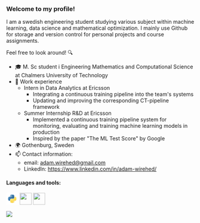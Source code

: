 ### Welcome to my profile!

I am a swedish engineering student studying various subject within machine learning, data science and mathematical optimization. I mainly use Github for storage and version control for personal projects and course assignments.

Feel free to look around! 🔍

- 🎓 M. Sc student i Engineering Mathematics and Computational Science at Chalmers University of Technology
- 💼 Work experience
  - Intern in Data Analytics at Ericsson
    - Integrating a continuous training pipeline into the team's systems
    - Updating and improving the corresponding CT-pipeline framework
  - Summer Internship R&D at Ericsson
    - Implemented a continuous training pipeline system for monitoring, evaluating and training machine learning models in production
    - Inspired by the paper "The ML Test Score" by Google
- 🌍 Gothenburg, Sweden
- 📫 Contact information:
  - email:      adam.wirehed@gmail.com
  - LinkedIn:   https://www.linkedin.com/in/adam-wirehed/

#### Languages and tools:
<img height="32" width="32" src="https://raw.githubusercontent.com/github/explore/80688e429a7d4ef2fca1e82350fe8e3517d3494d/topics/python/python.png" /> <img height="32" width="32" src="https://external-content.duckduckgo.com/iu/?u=http%3A%2F%2Fpngimg.com%2Fuploads%2Fletter_c%2Fletter_c_PNG22.png&f=1&nofb=1" /> <img height="32" width="32" src="https://external-content.duckduckgo.com/iu/?u=http%3A%2F%2Fupload.wikimedia.org%2Fwikipedia%2Fcommons%2F2%2F21%2FMatlab_Logo.png&f=1&nofb=1" />

<a href="https://github.com/AdamWirehed/github-readme-stats">
  <img align="left" src="https://github-readme-stats.vercel.app/api?username=AdamWirehed&show_icons=true&theme=nord" />
</a>

